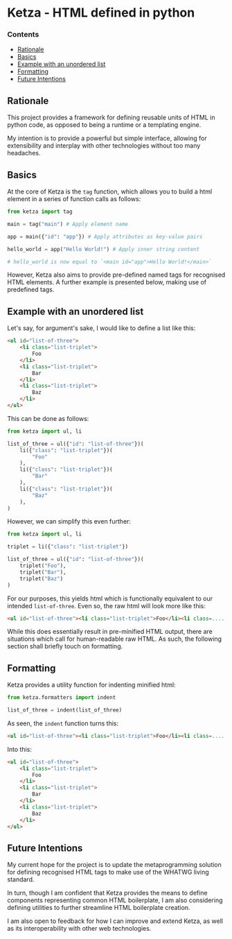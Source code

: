 # Ketza - HTML defined in python

### Contents

- [Rationale](#rationale)
- [Basics](#basics) 
- [Example with an unordered list](#example-with-an-unordered-list)
- [Formatting](#formatting)
- [Future Intentions](#future-intentions)

## Rationale

This project provides a framework for defining reusable units of HTML in
python code, as opposed to being a runtime or a templating engine.

My intention is to provide a powerful but simple interface, allowing for 
extensibility and interplay with other technologies without too many 
headaches.

## Basics

At the core of Ketza is the `tag` function, which allows you to build a 
html element in a series of function calls as follows:
```python
from ketza import tag

main = tag("main") # Apply element name

app = main({"id": "app"}) # Apply attributes as key-value pairs

hello_world = app("Hello World!") # Apply inner string content

# hello_world is now equal to `<main id="app">Hello World!</main>`
```

However, Ketza also aims to provide pre-defined named tags for recognised 
HTML elements.
A further example is presented below, making use of predefined tags.

## Example with an unordered list

Let's say, for argument's sake, I would like to define a list like this:
```html
<ul id="list-of-three">
    <li class="list-triplet">
        Foo
    </li>
    <li class="list-triplet">
        Bar
    </li>
    <li class="list-triplet">
        Baz
    </li>
</ul>
```

This can be done as follows:
```python
from ketza import ul, li

list_of_three = ul({"id": "list-of-three"})(
    li({"class": "list-triplet"})(
        "Foo"
    ),
    li({"class": "list-triplet"})(
        "Bar"
    ),
    li({"class": "list-triplet"})(
        "Baz"
    ),
)
```

However, we can simplify this even further:
```python
from ketza import ul, li

triplet = li({"class": "list-triplet"})

list_of_three = ul({"id": "list-of-three"})(
    triplet("Foo"),
    triplet("Bar"),
    triplet("Baz")
)
```

For our purposes, this yields html which is functionally equivalent to our
intended `list-of-three`. Even so, the raw html will look more like this:

```html
<ul id="list-of-three"><li class="list-triplet">Foo</li><li class=.... 
```

While this does essentially result in pre-minified HTML output, there are 
situations which call for human-readable raw HTML. As such, the following
section shall briefly touch on formatting.

## Formatting

Ketza provides a utility function for indenting minified html:
```python
from ketza.formatters import indent 

list_of_three = indent(list_of_three)
```

As seen, the `indent` function turns this:
```html
<ul id="list-of-three"><li class="list-triplet">Foo</li><li class=.... 
```

Into this:
```html
<ul id="list-of-three">
    <li class="list-triplet">
        Foo
    </li>
    <li class="list-triplet">
        Bar
    </li>
    <li class="list-triplet">
        Baz
    </li>
</ul>
```

## Future Intentions

My current hope for the project is to update the metaprogramming solution
for defining recognised HTML tags to make use of the WHATWG living standard.

In turn, though I am confident that Ketza provides the means to define 
components representing common HTML boilerplate, I am also considering
defining utilities to further streamline HTML boilerplate creation.

I am also open to feedback for how I can improve and 
extend Ketza, as well as its interoperability with other web technologies.

